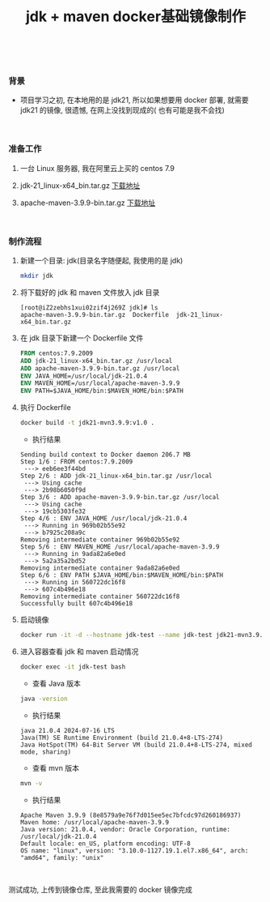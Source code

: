 ﻿---
layout: mypost
title: jdk + maven  docker基础镜像制作
categories: [ Java, maven, Docker, 后端 ]
---

<br>

### 背景

- 项目学习之初, 在本地用的是 jdk21, 所以如果想要用 docker 部署, 就需要 jdk21 的镜像, 很遗憾, 在网上没找到现成的(
  也有可能是我不会找)

<br>

### 准备工作

1. 一台 Linux 服务器, 我在阿里云上买的 centos 7.9

2. jdk-21_linux-x64_bin.tar.gz   [下载地址](https://www.oracle.com/cn/java/technologies/downloads/#java21)

3. apache-maven-3.9.9-bin.tar.gz    [下载地址](https://maven.apache.org/download.cgi)

<br>

### 制作流程

1. 新建一个目录: jdk(目录名字随便起, 我使用的是 jdk)

    ```bash
    mkdir jdk
    ```

2. 将下载好的 jdk 和 maven 文件放入 jdk 目录

    ```
    [root@iZ2zebhs1xui02zif4j269Z jdk]# ls
    apache-maven-3.9.9-bin.tar.gz  Dockerfile  jdk-21_linux-x64_bin.tar.gz
    ```

3. 在 jdk 目录下新建一个 Dockerfile 文件

    ```dockerfile
    FROM centos:7.9.2009
    ADD jdk-21_linux-x64_bin.tar.gz /usr/local
    ADD apache-maven-3.9.9-bin.tar.gz /usr/local
    ENV JAVA_HOME=/usr/local/jdk-21.0.4
    ENV MAVEN_HOME=/usr/local/apache-maven-3.9.9
    ENV PATH=$JAVA_HOME/bin:$MAVEN_HOME/bin:$PATH
    ```

4. 执行 Dockerfile

    ```bash
    docker build -t jdk21-mvn3.9.9:v1.0 .
    ```

   - 执行结果

    ```
    Sending build context to Docker daemon 206.7 MB
    Step 1/6 : FROM centos:7.9.2009
     ---> eeb6ee3f44bd
    Step 2/6 : ADD jdk-21_linux-x64_bin.tar.gz /usr/local
     ---> Using cache
     ---> 2b98b6050f9d
    Step 3/6 : ADD apache-maven-3.9.9-bin.tar.gz /usr/local
     ---> Using cache
     ---> 19cb5303fe32
    Step 4/6 : ENV JAVA_HOME /usr/local/jdk-21.0.4
     ---> Running in 969b02b55e92
     ---> b7925c208a9c
    Removing intermediate container 969b02b55e92
    Step 5/6 : ENV MAVEN_HOME /usr/local/apache-maven-3.9.9
     ---> Running in 9ada82a6e0ed
     ---> 5a2a35a2bd52
    Removing intermediate container 9ada82a6e0ed
    Step 6/6 : ENV PATH $JAVA_HOME/bin:$MAVEN_HOME/bin:$PATH
     ---> Running in 560722dc16f8
     ---> 607c4b496e18
    Removing intermediate container 560722dc16f8
    Successfully built 607c4b496e18
    ```

5. 启动镜像

    ```bash
    docker run -it -d --hostname jdk-test --name jdk-test jdk21-mvn3.9.9:v1.0
    ```

6. 进入容器查看 jdk 和 maven 启动情况

    ```bash
    docker exec -it jdk-test bash
    ```

   - 查看 Java 版本

    ```bash
    java -version
    ```

   - 执行结果

    ```
    java 21.0.4 2024-07-16 LTS
    Java(TM) SE Runtime Environment (build 21.0.4+8-LTS-274)
    Java HotSpot(TM) 64-Bit Server VM (build 21.0.4+8-LTS-274, mixed mode, sharing)
    ```

   - 查看 mvn 版本

    ```bash
    mvn -v
    ```

   - 执行结果

    ```
    Apache Maven 3.9.9 (8e8579a9e76f7d015ee5ec7bfcdc97d260186937)
    Maven home: /usr/local/apache-maven-3.9.9
    Java version: 21.0.4, vendor: Oracle Corporation, runtime: /usr/local/jdk-21.0.4
    Default locale: en_US, platform encoding: UTF-8
    OS name: "linux", version: "3.10.0-1127.19.1.el7.x86_64", arch: "amd64", family: "unix"
    ```

<br>

测试成功, 上传到镜像仓库, 至此我需要的 docker 镜像完成